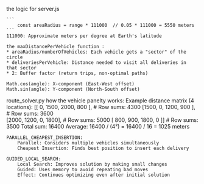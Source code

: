 the logic for server.js

    ```
        const areaRadius = range * 111000  // 0.05 * 111000 = 5550 meters
    ```
    111000: Approximate meters per degree at Earth's latitude

    the maxDistancePerVehicle function :
    * areaRadius/numberOfVehicles: Each vehicle gets a "sector" of the circle
    * deliveriesPerVehicle: Distance needed to visit all deliveries in that sector
    * 2: Buffer factor (return trips, non-optimal paths)

    Math.cos(angle): X-component (East-West offset)
    Math.sin(angle): Y-component (North-South offset)



route_solver.py
    how the vehicle panelty works:
    Example distance matrix (4 locations):
    [[   0, 1500, 2000, 800 ],   # Row sums: 4300
    [1500,    0, 1200, 900 ],   # Row sums: 3600  
    [2000, 1200,    0, 1800],   # Row sums: 5000
    [ 800,  900, 1800,   0 ]]   # Row sums: 3500
    Total sum: 16400
    Average: 16400 / (4²) = 16400 / 16 = 1025 meters
        
    PARALLEL_CHEAPEST_INSERTION:
        Parallel: Considers multiple vehicles simultaneously
        Cheapest Insertion: Finds best position to insert each delivery

    GUIDED_LOCAL_SEARCH:
        Local Search: Improves solution by making small changes
        Guided: Uses memory to avoid repeating bad moves
        Effect: Continues optimizing even after initial solution

    